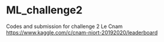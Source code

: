 # ML_challenge2
Codes and submission for challenge 2 Le Cnam https://www.kaggle.com/c/cnam-niort-20192020/leaderboard

